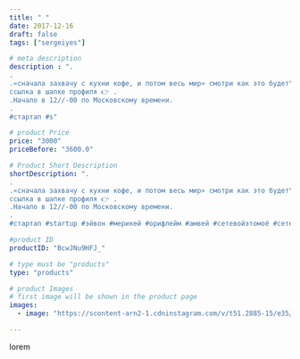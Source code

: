 ```yaml
---
title: " "
date: 2017-12-16
draft: false
tags: ["sergeiyes"]

# meta description
description : ".
.
.«сначала захвачу с кухни кофе, и потом весь мир» смотри как это будет\" 
ссылка в шапке профиля 👉 .
.Начало в 12//-00 по Московскому времени.
.
#стартап #s"

# product Price
price: "3000"
priceBefore: "3600.0"

# Product Short Description
shortDescription: ".
.
.«сначала захвачу с кухни кофе, и потом весь мир» смотри как это будет\" 
ссылка в шапке профиля 👉 .
.Начало в 12//-00 по Московскому времени.
.
#стартап #startup #эйвон #мерикей #орифлейм #амвей #сетевойэтомоё #сетевой #миллионер #бизнесбезвложений #командамечты #армель #млм #легкиеденьги #сетевойэтомодно #автобонус #сетевоймаркетинг #стильжизни #типичныесетевики #churslabs #gruppazahvata #nl_int шли #Gz1612"

#product ID
productID: "BcwJNu9HFJ_"

# type must be "products"
type: "products"

# product Images
# first image will be shown in the product page
images:
  - image: "https://scontent-arn2-1.cdninstagram.com/v/t51.2885-15/e35/25016082_169258253680943_37823973089607680_n.jpg?tp=1&_nc_ht=scontent-arn2-1.cdninstagram.com&_nc_cat=111&_nc_ohc=Go6_nqUruE0AX_hxZWG&ccb=7-4&oh=0364f793095cf35d95bc923cca311adb&oe=6083BDBA&_nc_sid=86f79a&ig_cache_key=MTY3MDg3NTk4Nzk0MzY0MTcyNw%3D%3D.2-ccb7-4"

---
```

lorem

